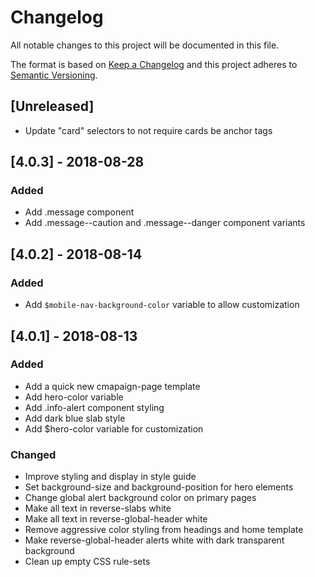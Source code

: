 # Changelog
All notable changes to this project will be documented in this file.

The format is based on [Keep a Changelog](http://keepachangelog.com/en/1.0.0/)
and this project adheres to [Semantic Versioning](http://semver.org/spec/v2.0.0.html).

## [Unreleased]
- Update "card" selectors to not require cards be anchor tags

## [4.0.3] - 2018-08-28
### Added
- Add .message component
- Add .message--caution and .message--danger component variants

## [4.0.2] - 2018-08-14
### Added
- Add `$mobile-nav-background-color` variable to allow customization

## [4.0.1] - 2018-08-13
### Added
- Add a quick new cmapaign-page template
- Add hero-color variable
- Add .info-alert component styling
- Add dark blue slab style
- Add $hero-color variable for customization

### Changed
- Improve <label> styling and display in style guide
- Set background-size and background-position for hero elements
- Change global alert background color on primary pages
- Make all text in reverse-slabs white
- Make all text in reverse-global-header white
- Remove aggressive color styling from headings and home template
- Make reverse-global-header alerts white with dark transparent background
- Clean up empty CSS rule-sets
